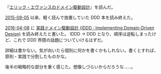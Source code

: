 『[エリック・エヴァンスのドメイン駆動設計](http://www.amazon.co.jp/dp/B00GRKD6XU/)』を読んだ。

[2015-09-05][] 以来、軽く読んで放置していた DDD 本を読み終えた。

[2016-04-08][] に [実践ドメイン駆動設計 (IDDD : Implementing Domain-Driven Design)](http://www.amazon.co.jp/dp/B00UX9VJGW/) を読み終えたと書いた。 IDDD → DDD となり、順序は逆転しまったけど、これで DDD 界隈の話題についていけるはずだ。

詳細は書かない。気が向いたら個別に何かを書くかもしれない。書くとすれば、原則・実践で分割したものかな。

後半の戦略的な部分を重く感じた。想像しづらいからだろうな……。

[2015-09-05]: https://blog.bouzuya.net/2015/09/05/
[2016-04-08]: https://blog.bouzuya.net/2016/04/08/

